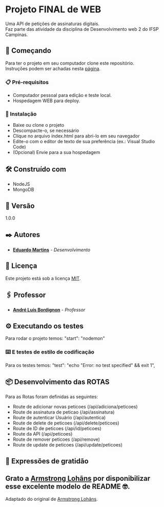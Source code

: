# Projeto FINAL de WEB 

Uma API de petições de assinaturas digitais. <br>
Faz parte das atividade da disciplina de Desenvolvimento web 2 do IFSP Campinas.

## 🚀 Começando

Para ter o projeto em seu computador clone este repositório.   
Instruções podem ser achadas nesta [página](https://docs.github.com/pt/repositories/creating-and-managing-repositories/cloning-a-repository).

### 📋 Pré-requisitos

* Computador pessoal para edição e teste local. 
* Hospedagem WEB para deploy. 

### 🔧 Instalação

* Baixe ou clone o projeto
* Descompacte-o, se necessário
* Clique no arquivo index.html para abri-lo em seu navegador
* Edite-o com o editor de texto de sua preferência (ex.: Visual Studio Code)
* (Opcional) Envie para a sua hospedagem

## 🛠️ Construído com

* NodeJS
* MongoDB

## 📌 Versão

1.0.0

## ✒️ Autores

* **[Eduardo Martins](https://github.com/EduMartins57)** - *Desenvolvimento* 

## 📄 Licença

Este projeto está sob a licença [MIT](https://github.com/git/git-scm.com/blob/main/MIT-LICENSE.txt).

## 🖇️ Professor 

* **[André Luís Bordignon](https://github.com/wab030)** - *Professor* 

## ⚙️ Executando os testes

Para rodar o projeto temos:
 "start": "nodemon"

### ⌨️ E testes de estilo de codificação

Para os testes temos:
    "test": "echo \"Error: no test specified\" && exit 1",
   

## 📦 Desenvolvimento das ROTAS

Para as Rotas foram definidas as seguintes:
* Route de adicionar novas peticoes (/api/adiciona/peticoes)
* Route de assinatura de peticao (/api/assinatura)
* Route de autenticar Usuário (/api/autentica)
* Route de delete de peticoes (/api/delete/peticoes)
* Route de ID de peticoes (/api/id/peticoes)
* Route da API (/api/peticoes)
* Route de remover peticoes (/api/remove)
* Route de update de peticoes (/api/update/peticoes)

## 🎁 Expressões de gratidão

Grato a [Armstrong Lohãns](https://gist.github.com/lohhans) por disponibilizar esse excelente modelo de README 🤓.
---
Adaptado do original de [Armstrong Lohãns](https://gist.github.com/lohhans).
